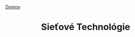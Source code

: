 <div align="center">
<div align="left">
    <a href="../README.md">Domov</a>
</div>

# Sieťové Technológie

</div>